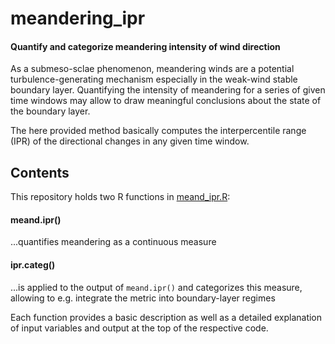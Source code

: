 # meandering_ipr
#### Quantify and categorize meandering intensity of wind direction

As a submeso-sclae phenomenon, meandering winds are a potential turbulence-generating mechanism especially in the weak-wind stable boundary layer.
Quantifying the intensity of meandering for a series of given time windows may allow to draw meaningful conclusions about the state of the boundary layer.

The here provided method basically computes the interpercentile range (IPR) of the directional changes in any given time window.

## Contents

This repository holds two R functions in [meand_ipr.R](/meand_ipr.R):
#### meand.ipr()
...quantifies meandering as a continuous measure
#### ipr.categ()
...is applied to the output of `meand.ipr()` and categorizes this measure, allowing to e.g. integrate the metric into boundary-layer regimes

Each function provides a basic description as well as a detailed explanation of input variables and output at the top of the respective code.
